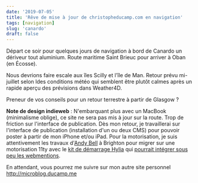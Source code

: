 ```yaml
---
date: '2019-07-05'
title: 'Rêve de mise à jour de christopheducamp.com en navigation'
tags: [navigation]
slug: 'canardo'
draft: false
---
```


Départ ce soir pour quelques jours de navigation à bord de Canardo un dériveur tout aluminium. Route maritime Saint Brieuc pour arriver à Oban (en Écosse). 

Nous devrions faire escale aux îles Scilly et l'île de Man. Retour prévu mi-juillet selon ldes conditions météo qui semblent être plutôt calmes après un rapide aperçu des prévisions dans Weather4D.

Preneur de vos conseils pour un retour terrestre à partir de Glasgow ?

**Note de design indieweb** : N'embarquant plus avec un MacBook (minimalisme oblige), ce site ne sera pas mis à jour sur la route. Trop de friction sur l'interface de publication. Dès mon retour, je travaillerai sur l'interface de publication (installation d'un ou deux CMS) pour pouvoir poster à partir de mon iPhone et/ou iPad. Pour la motorisation, je suis attentivement les travaux d'[Andy Bell](https://andy-bell.design) à Brighton pour migrer sur une motorisation 11ty avec le [kit de démarrage Hylia](https://hylia.website) qui [pourrait intégrer sous peu les webmentions](https://andy-bell.design/notes/198/). 

En attendant, vous pourrez me suivre sur mon autre site personnel <http://microblog.ducamp.me>






